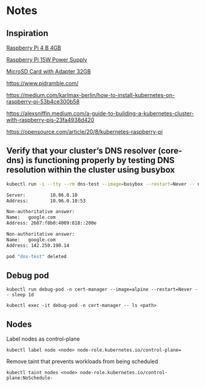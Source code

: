 # Notes

## Inspiration

[Raspberry Pi 4 B 4GB](https://www.microcenter.com/product/637834/raspberry-pi-4-model-b-4gb-ddr4)

[Raspberry Pi 15W Power Supply](https://www.microcenter.com/product/608169/raspberry-pi-4-official-15w-power-supply-us-white)

[MicroSD Card with Adapter 32GB](https://www.meijer.com/shopping/product/sandisk-ultra-plus-microsdhc-uhs-i-card-with-adapter-32gb/61965917455.html)

<https://www.pidramble.com/>

<https://medium.com/karlmax-berlin/how-to-install-kubernetes-on-raspberry-pi-53b4ce300b58>

<https://alexsniffin.medium.com/a-guide-to-building-a-kubernetes-cluster-with-raspberry-pis-23fa4938d420>

<https://opensource.com/article/20/8/kubernetes-raspberry-pi>

## Verify that your cluster’s DNS resolver (core-dns) is functioning properly by testing DNS resolution within the cluster using busybox

```bash
kubectl run -i --tty --rm dns-test --image=busybox --restart=Never -- nslookup google.com

Server:         10.96.0.10
Address:        10.96.0.10:53

Non-authoritative answer:
Name:   google.com
Address: 2607:f8b0:4009:818::200e

Non-authoritative answer:
Name:   google.com
Address: 142.250.190.14

pod "dns-test" deleted
```

## Debug pod

`kubectl run debug-pod -n cert-manager --image=alpine --restart=Never -- sleep 1d`

`kubectl exec -it debug-pod -n cert-manager -- ls <path>`

## Nodes

Label nodes as control-plane

`kubectl label node <node> node-role.kubernetes.io/control-plane=`

Remove taint that prevents workloads from being scheduled

`kubectl taint nodes <node> node-role.kubernetes.io/control-plane:NoSchedule-`
